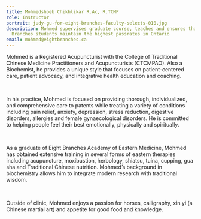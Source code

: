 ```yaml
---
title: Mohmedshoeb Chikhlikar R.Ac, R.TCMP
role: Instructor
portrait: judy-gu-for-eight-branches-faculty-selects-010.jpg
description: Mohmed supervises graduate course, teaches and ensures that Eight
  Branches students maintain the highest passrates in Ontario
email: mohmed@eightbranches.ca
---
```

Mohmed is a Registered Acupuncturist with the College of Traditional Chinese Medicine Practitioners and Acupuncturists (CTCMPAO). Also a Biochemist, he provides a unique style that focuses on patient-centered care, patient advocacy, and integrative health education and coaching.

​

In his practice, Mohmed is focused on providing thorough, individualized, and comprehensive care to patents while treating a variety of conditions including pain relief, anxiety, depression, stress reduction, digestive disorders, allergies and female gynaecological disorders. He is committed to helping people feel their best emotionally, physically and spiritually.

​

As a graduate of Eight Branches Academy of Eastern Medicine, Mohmed has obtained extensive training in several forms of eastern therapies including acupuncture, moxibustion, herbology, shiatsu, tuina, cupping, gua sha and Traditional Chinese nutrition. Mohmed’s background in biochemistry allows him to integrate modern research with traditional wisdom.

​

Outside of clinic, Mohmed enjoys a passion for horses, calligraphy, xin yi (a Chinese martial art) and appetite for good food and knowledge.